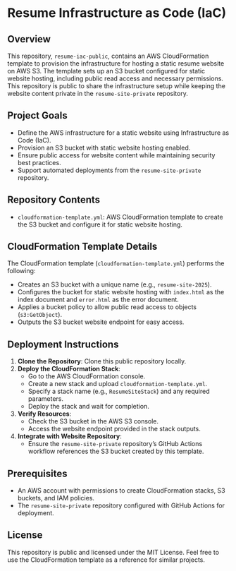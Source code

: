 # Resume Infrastructure as Code (IaC)

## Overview
This repository, `resume-iac-public`, contains an AWS CloudFormation template to provision the infrastructure for hosting a static resume website on AWS S3. The template sets up an S3 bucket configured for static website hosting, including public read access and necessary permissions. This repository is public to share the infrastructure setup while keeping the website content private in the `resume-site-private` repository.

## Project Goals
- Define the AWS infrastructure for a static website using Infrastructure as Code (IaC).
- Provision an S3 bucket with static website hosting enabled.
- Ensure public access for website content while maintaining security best practices.
- Support automated deployments from the `resume-site-private` repository.

## Repository Contents
- `cloudformation-template.yml`: AWS CloudFormation template to create the S3 bucket and configure it for static website hosting.

## CloudFormation Template Details
The CloudFormation template (`cloudformation-template.yml`) performs the following:
- Creates an S3 bucket with a unique name (e.g., `resume-site-2025`).
- Configures the bucket for static website hosting with `index.html` as the index document and `error.html` as the error document.
- Applies a bucket policy to allow public read access to objects (`s3:GetObject`).
- Outputs the S3 bucket website endpoint for easy access.

## Deployment Instructions
1. **Clone the Repository**: Clone this public repository locally.
2. **Deploy the CloudFormation Stack**:
   - Go to the AWS CloudFormation console.
   - Create a new stack and upload `cloudformation-template.yml`.
   - Specify a stack name (e.g., `ResumeSiteStack`) and any required parameters.
   - Deploy the stack and wait for completion.
3. **Verify Resources**:
   - Check the S3 bucket in the AWS S3 console.
   - Access the website endpoint provided in the stack outputs.
4. **Integrate with Website Repository**:
   - Ensure the `resume-site-private` repository’s GitHub Actions workflow references the S3 bucket created by this template.

## Prerequisites
- An AWS account with permissions to create CloudFormation stacks, S3 buckets, and IAM policies.
- The `resume-site-private` repository configured with GitHub Actions for deployment.

## License
This repository is public and licensed under the MIT License. Feel free to use the CloudFormation template as a reference for similar projects.